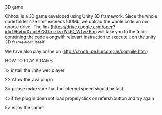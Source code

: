 3D game


Chhotu is a 3D game developed using Unity 3D framework. Since the whole code folder size limit exceeds 100Mb, we upload the whole code on our google drive . The link (https://drive.google.com/open?id=1A6vbuXxocIBZ8DzrrzksxWIJC_WTwZ6m) will take you to the folder containing the code alongwith relevant instruction to execute it on the unity 3D framework itself.

We have also play online on (http://chhotu.pe.hu/compile/compile.html)


HOW TO PLAY A GAME:

1> install the unity web player

2> Allow the java plugin

3> please make sure that the internet speed should be fast

4>if the plug in doen not load propely.click on refersh button and try again

5> enjoy the game!
